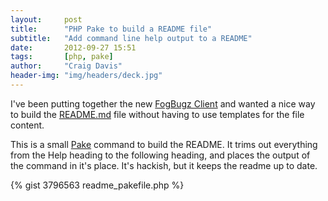 ```yaml
---
layout:     post
title:      "PHP Pake to build a README file"
subtitle:   "Add command line help output to a README"
date:       2012-09-27 15:51
tags:       [php, pake]
author:     "Craig Davis"
header-img: "img/headers/deck.jpg"
---
```


I've been putting together the new [FogBugz Client](http://there4.github.com/fogbugz-php-cli/)
and wanted a nice way to build the [README.md](https://github.com/there4/fogbugz-php-cli/blob/master/README.md)
file without having to use templates for the file content.

This is a small [Pake](https://github.com/indeyets/pake/wiki) command to build
the README. It trims out everything from the Help heading to the following
heading, and places the output of the command in it's place. It's hackish, but
it keeps the readme up to date.

{% gist 3796563 readme_pakefile.php %}

